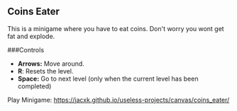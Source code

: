 ## Coins Eater

This is a minigame where you have to eat coins. Don't worry you wont get fat and explode.

###Controls
* **Arrows:** Move around.
* **R**: Resets the level.
* **Space:** Go to next level (only when the current level has been completed)

Play Minigame: https://jacxk.github.io/useless-projects/canvas/coins_eater/